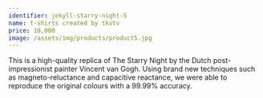 ```yaml
---
identifier: jekyll-starry-night-5
name: t-shirts created by tkvtv
price: 10,000
image: /assets/img/products/product5.jpg
---
```


This is a high-quality replica of The Starry Night by the Dutch post-impressionist painter Vincent van Gogh. Using brand new techniques such as magneto-reluctance and capacitive reactance, we were able to reproduce the original colours with a 99.99% accuracy.


